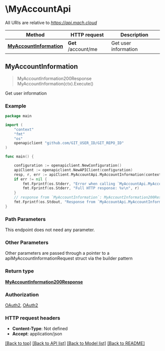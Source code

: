 # \MyAccountApi

All URIs are relative to *https://api.mach.cloud*

Method | HTTP request | Description
------------- | ------------- | -------------
[**MyAccountInformation**](MyAccountApi.md#MyAccountInformation) | **Get** /account/me | Get user information



## MyAccountInformation

> MyAccountInformation200Response MyAccountInformation(ctx).Execute()

Get user information



### Example

```go
package main

import (
	"context"
	"fmt"
	"os"
	openapiclient "github.com/GIT_USER_ID/GIT_REPO_ID"
)

func main() {

	configuration := openapiclient.NewConfiguration()
	apiClient := openapiclient.NewAPIClient(configuration)
	resp, r, err := apiClient.MyAccountApi.MyAccountInformation(context.Background()).Execute()
	if err != nil {
		fmt.Fprintf(os.Stderr, "Error when calling `MyAccountApi.MyAccountInformation``: %v\n", err)
		fmt.Fprintf(os.Stderr, "Full HTTP response: %v\n", r)
	}
	// response from `MyAccountInformation`: MyAccountInformation200Response
	fmt.Fprintf(os.Stdout, "Response from `MyAccountApi.MyAccountInformation`: %v\n", resp)
}
```

### Path Parameters

This endpoint does not need any parameter.

### Other Parameters

Other parameters are passed through a pointer to a apiMyAccountInformationRequest struct via the builder pattern


### Return type

[**MyAccountInformation200Response**](MyAccountInformation200Response.md)

### Authorization

[OAuth2](../README.md#OAuth2), [OAuth2](../README.md#OAuth2)

### HTTP request headers

- **Content-Type**: Not defined
- **Accept**: application/json

[[Back to top]](#) [[Back to API list]](../README.md#documentation-for-api-endpoints)
[[Back to Model list]](../README.md#documentation-for-models)
[[Back to README]](../README.md)

